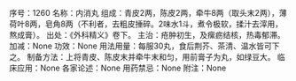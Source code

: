 序号：1260
名称：内消丸
组成：青皮2两，陈皮2两，牵牛8两（取头末2两），薄荷叶8两，皂角8两（不利者，去粗皮捶碎。2味水1斗，煮令极软，揉汁去滓用，熬成膏）。
出处：《外科精义》卷下。
主治：疮肿初生，及瘰疬结核，热毒郁滞。
加减：None
功效：None
用法用量：每服30丸，食后荆芥、茶清、温水皆可下之。
制备方法：上将青皮、陈皮末并牵牛末和匀，用前膏子为丸，如绿豆大。
临床应用：None
各家论述：None
用药禁忌：None
附注：None
